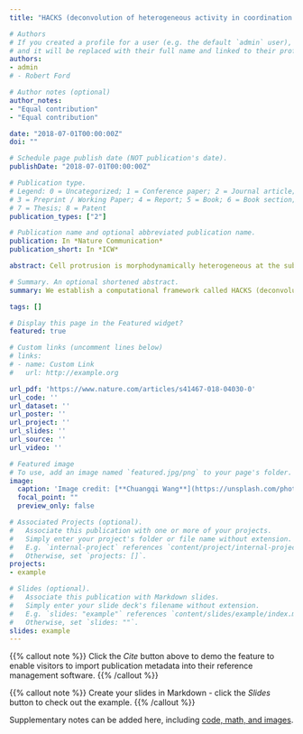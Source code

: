 ```yaml
---
title: "HACKS (deconvolution of heterogeneous activity in coordination of cytoskeleton at the subcellular level)"

# Authors
# If you created a profile for a user (e.g. the default `admin` user), write the username (folder name) here 
# and it will be replaced with their full name and linked to their profile.
authors:
- admin
# - Robert Ford

# Author notes (optional)
author_notes:
- "Equal contribution"
- "Equal contribution"

date: "2018-07-01T00:00:00Z"
doi: ""

# Schedule page publish date (NOT publication's date).
publishDate: "2018-07-01T00:00:00Z"

# Publication type.
# Legend: 0 = Uncategorized; 1 = Conference paper; 2 = Journal article;
# 3 = Preprint / Working Paper; 4 = Report; 5 = Book; 6 = Book section;
# 7 = Thesis; 8 = Patent
publication_types: ["2"]

# Publication name and optional abbreviated publication name.
publication: In *Nature Communication*
publication_short: In *ICW*

abstract: Cell protrusion is morphodynamically heterogeneous at the subcellular level. However, the mechanism of cell protrusion has been understood based on the ensemble average of actin regulator dynamics. Here, we establish a computational framework called HACKS (deconvolution of heterogeneous activity in coordination of cytoskeleton at the subcellular level) to deconvolve the subcellular heterogeneity of lamellipodial protrusion from live cell imaging. HACKS identifies distinct subcellular protrusion phenotypes based on machine-learning algorithms and reveals their underlying actin regulator dynamics at the leading edge. Using our method, we discover “accelerating protrusion”, which is driven by the temporally ordered coordination of Arp2/3 and VASP activities. We validate our finding by pharmacological perturbations and further identify the fine regulation of Arp2/3 and VASP recruitment associated with accelerating protrusion. Our study suggests HACKS can identify specific subcellular protrusion phenotypes susceptible to pharmacological perturbation and reveal how actin regulator dynamics are changed by the perturbation.

# Summary. An optional shortened abstract.
summary: We establish a computational framework called HACKS (deconvolution of heterogeneous activity in coordination of cytoskeleton at the subcellular level) to deconvolve the subcellular heterogeneity of lamellipodial protrusion from live cell imaging.

tags: []

# Display this page in the Featured widget?
featured: true

# Custom links (uncomment lines below)
# links:
# - name: Custom Link
#   url: http://example.org

url_pdf: 'https://www.nature.com/articles/s41467-018-04030-0'
url_code: ''
url_dataset: ''
url_poster: ''
url_project: ''
url_slides: ''
url_source: ''
url_video: ''

# Featured image
# To use, add an image named `featured.jpg/png` to your page's folder. 
image:
  caption: 'Image credit: [**Chuangqi Wang**](https://unsplash.com/photos/pLCdAaMFLTE)'
  focal_point: ""
  preview_only: false

# Associated Projects (optional).
#   Associate this publication with one or more of your projects.
#   Simply enter your project's folder or file name without extension.
#   E.g. `internal-project` references `content/project/internal-project/index.md`.
#   Otherwise, set `projects: []`.
projects:
- example

# Slides (optional).
#   Associate this publication with Markdown slides.
#   Simply enter your slide deck's filename without extension.
#   E.g. `slides: "example"` references `content/slides/example/index.md`.
#   Otherwise, set `slides: ""`.
slides: example
---
```


{{% callout note %}}
Click the *Cite* button above to demo the feature to enable visitors to import publication metadata into their reference management software.
{{% /callout %}}

{{% callout note %}}
Create your slides in Markdown - click the *Slides* button to check out the example.
{{% /callout %}}

Supplementary notes can be added here, including [code, math, and images](https://wowchemy.com/docs/writing-markdown-latex/).
